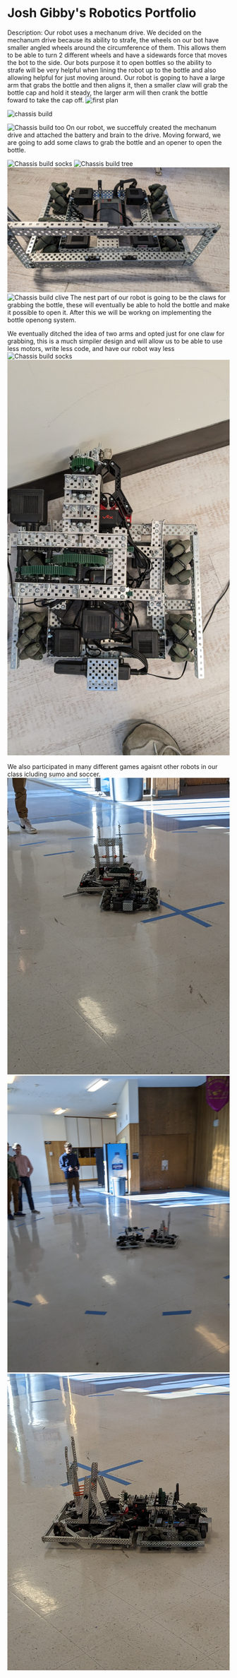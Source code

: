 # Josh Gibby's Robotics Portfolio

Description:
Our robot uses a mechanum drive. We decided on the mechanum drive because its ability to strafe, the wheels on our bot have smaller angled wheels around the circumference of them. This allows them to be able to turn 2 different wheels and have a sidewards force that moves the bot to the side. Our bots purpose it to open bottles so the ability to strafe will be very helpful when lining the robot up to the bottle and also allowing helpful for just moving around. Our robot is goping to have a large arm that grabs the bottle and then aligns it, then a smaller claw will grab the bottle cap and hold it steady, the larger arm will then crank the bottle foward to take the cap off.
![first plan](https://github.com/joshgibby/Robotics23gibby/blob/main/images/plan01.jpeg?raw=true)



![chassis build](https://github.com/Rsuresh2/Robotsteam1/blob/main/images/PXL_20230913_194543386.MP.jpg?raw=true)

![Chassis build too](https://github.com/Rsuresh2/Robotsteam1/blob/main/images/PXL_20230913_195652661.MP.jpg?raw=true)
On our robot, we succeffuly created the mechanum drive and attached the battery and brain to the drive. Moving forward, we are going to add some claws to grab the bottle and an opener to open the bottle.

![Chassis build socks](https://github.com/Rsuresh2/Robotsteam1/blob/main/images/PXL_20230927_191700776.MP.jpg?raw=true)
![Chassis build tree](https://github.com/Rsuresh2/Robotsteam1/blob/main/images/PXL_20230927_185944974.MP.jpg?raw=true)
![Chassis build for](https://github.com/Rsuresh2/Robotsteam1/blob/main/images/PXL_20230927_185953456.MP.jpg?raw=true)
![Chassis build clive](https://github.com/Rsuresh2/Robotsteam1/blob/main/images/PXL_20230927_190005201.MP.jpg?raw=true)
The nest part of our robot is going to be the claws for grabbing the bottle, these will eventually be able to hold the bottle and make it possible to open it. After this we will be workng on implementing the bottle openong system.

We eventually ditched the idea of two arms and opted just for one claw for grabbing, this is a much simpiler design and will allow us to be able to use less motors, write less code, and have our robot way less
![Chassis build socks](https://github.com/Rsuresh2/Robotsteam1/blob/main/images/PXL_20231129_194516206.MP.jpg?raw=true)
![Chassis build socks](https://github.com/Rsuresh2/Robotsteam1/blob/main/images/PXL_20231129_194518317.MP.jpg?raw=true)

We also participated in many different games agaisnt other robots in our class icluding sumo and soccer.
![Chassis build socks](https://github.com/Rsuresh2/Robotsteam1/blob/main/images/PXL_20231127_204215246.MP.jpg?raw=true)
![Chassis build socks](https://github.com/Rsuresh2/Robotsteam1/blob/main/images/PXL_20231127_204206621.MP.jpg?raw=true)
![Chassis build socks](https://github.com/Rsuresh2/Robotsteam1/blob/main/images/PXL_20231127_204209103.MP.jpg?raw=true)

